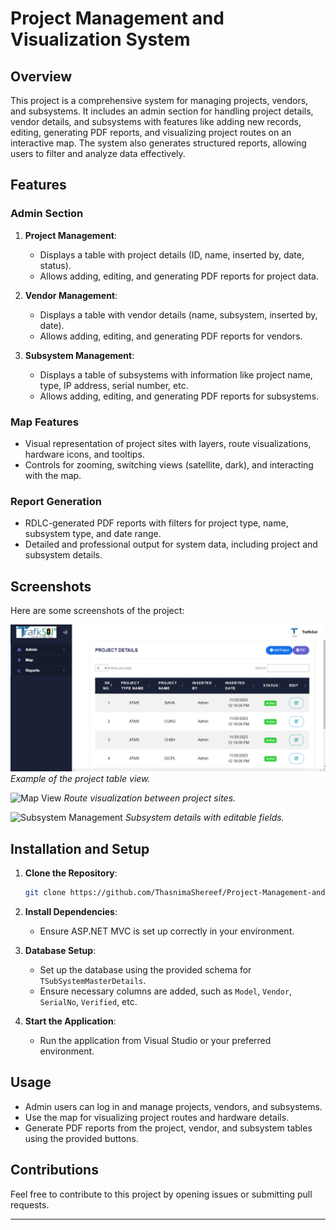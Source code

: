 
# Project Management and Visualization System

## Overview

This project is a comprehensive system for managing projects, vendors, and subsystems. It includes an admin section for handling project details, vendor details, and subsystems with features like adding new records, editing, generating PDF reports, and visualizing project routes on an interactive map. The system also generates structured reports, allowing users to filter and analyze data effectively.

## Features

### Admin Section
1. **Project Management**:
   - Displays a table with project details (ID, name, inserted by, date, status).
   - Allows adding, editing, and generating PDF reports for project data.

2. **Vendor Management**:
   - Displays a table with vendor details (name, subsystem, inserted by, date).
   - Allows adding, editing, and generating PDF reports for vendors.

3. **Subsystem Management**:
   - Displays a table of subsystems with information like project name, type, IP address, serial number, etc.
   - Allows adding, editing, and generating PDF reports for subsystems.

### Map Features
- Visual representation of project sites with layers, route visualizations, hardware icons, and tooltips.
- Controls for zooming, switching views (satellite, dark), and interacting with the map.

### Report Generation
- RDLC-generated PDF reports with filters for project type, name, subsystem type, and date range.
- Detailed and professional output for system data, including project and subsystem details.

## Screenshots

Here are some screenshots of the project:

![Project Table](Images/project.png)
*Example of the project table view.*

![Map View](images/map_view.png)
*Route visualization between project sites.*

![Subsystem Management](images/subsystem_management.png)
*Subsystem details with editable fields.*


## Installation and Setup

1. **Clone the Repository**:
   ```bash
   git clone https://github.com/ThasnimaShereef/Project-Management-and-Visualization.git
   ```

2. **Install Dependencies**:
   - Ensure ASP.NET MVC is set up correctly in your environment.

3. **Database Setup**:
   - Set up the database using the provided schema for `TSubSystemMasterDetails`.
   - Ensure necessary columns are added, such as `Model`, `Vendor`, `SerialNo`, `Verified`, etc.

4. **Start the Application**:
   - Run the application from Visual Studio or your preferred environment.

## Usage

- Admin users can log in and manage projects, vendors, and subsystems.
- Use the map for visualizing project routes and hardware details.
- Generate PDF reports from the project, vendor, and subsystem tables using the provided buttons.

## Contributions

Feel free to contribute to this project by opening issues or submitting pull requests.

---


 
